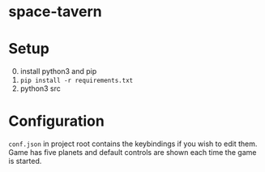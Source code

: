 # space-tavern

# Setup

0. install python3 and pip
1. `pip install -r requirements.txt`
2. python3 src <screen width> <screen height>

# Configuration

`conf.json` in project root contains the keybindings if you wish to edit them. Game has five planets and default controls are shown each time the game is started. 

